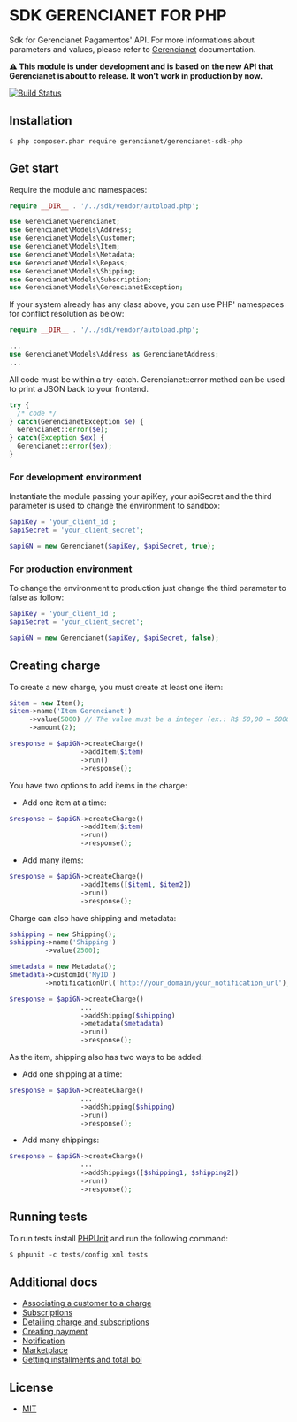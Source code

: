 # SDK GERENCIANET FOR PHP #
Sdk for Gerencianet Pagamentos' API.
For more informations about parameters and values, please refer to [Gerencianet](http://gerencianet.com.br) documentation.

**:warning: This module is under development and is based on the new API that Gerencianet is about to release. It won't work in production by now.**


[![Build Status](https://travis-ci.org/talitacampos/gn-api-sdk-php.svg?branch=master)](https://travis-ci.org/talitacampos/gn-api-sdk-php)


## Installation ##
```
$ php composer.phar require gerencianet/gerencianet-sdk-php
```

## Get start ##
Require the module and namespaces:
```php
require __DIR__ . '/../sdk/vendor/autoload.php';

use Gerencianet\Gerencianet;
use Gerencianet\Models\Address;
use Gerencianet\Models\Customer;
use Gerencianet\Models\Item;
use Gerencianet\Models\Metadata;
use Gerencianet\Models\Repass;
use Gerencianet\Models\Shipping;
use Gerencianet\Models\Subscription;
use Gerencianet\Models\GerencianetException;
```

If your system already has any class above, you can use PHP' namespaces
for conflict resolution as below:
```php
require __DIR__ . '/../sdk/vendor/autoload.php';

...
use Gerencianet\Models\Address as GerencianetAddress;
...
```

All code must be within a try-catch.
Gerencianet::error method can be used to print a JSON back to your frontend.
```php
try {
  /* code */
} catch(GerencianetException $e) {
  Gerencianet::error($e);
} catch(Exception $ex) {
  Gerencianet::error($ex);
}
```


### For development environment ###
Instantiate the module passing your apiKey, your apiSecret and the third parameter is used to change the environment to sandbox:
```php
$apiKey = 'your_client_id';
$apiSecret = 'your_client_secret';

$apiGN = new Gerencianet($apiKey, $apiSecret, true);
```

### For production environment ###
To change the environment to production just change the third parameter to false as
follow:
```php
$apiKey = 'your_client_id';
$apiSecret = 'your_client_secret';

$apiGN = new Gerencianet($apiKey, $apiSecret, false);
```


## Creating charge ##

To create a new charge, you must create at least one item:
```php
$item = new Item();
$item->name('Item Gerencianet')
     ->value(5000) // The value must be a integer (ex.: R$ 50,00 = 5000)
     ->amount(2);

$response = $apiGN->createCharge()
                  ->addItem($item)
                  ->run()
                  ->response();
```

You have two options to add items in the charge:

* Add one item at a time:
```php
$response = $apiGN->createCharge()
                  ->addItem($item)
                  ->run()
                  ->response();
```

* Add many items:
```php
$response = $apiGN->createCharge()
                  ->addItems([$item1, $item2])
                  ->run()
                  ->response();
```

Charge can also have shipping and metadata:
```php
$shipping = new Shipping();
$shipping->name('Shipping')
         ->value(2500);

$metadata = new Metadata();
$metadata->customId('MyID')
         ->notificationUrl('http://your_domain/your_notification_url');

$response = $apiGN->createCharge()
                  ...
                  ->addShipping($shipping)
                  ->metadata($metadata)
                  ->run()
                  ->response();
```

As the item, shipping also has two ways to be added:

* Add one shipping at a time:
```php
$response = $apiGN->createCharge()
                  ...
                  ->addShipping($shipping)
                  ->run()
                  ->response();
```

* Add many shippings:
```php
$response = $apiGN->createCharge()
                  ...
                  ->addShippings([$shipping1, $shipping2])
                  ->run()
                  ->response();
```

## Running tests ##

To run tests install [PHPUnit](https://phpunit.de/getting-started.html) and run the following command:
```php
$ phpunit -c tests/config.xml tests
```

## Additional docs ##

- [Associating a customer to a charge](/docs/CUSTOMER.md)
- [Subscriptions](/docs/SUBSCRIPTION.md)
- [Detailing charge and subscriptions](/docs/DETAIL.md)
- [Creating payment](/docs/PAYMENT.md)
- [Notification](/docs/NOTIFICATION.md)
- [Marketplace](/docs/MARKETPLACE.md)
- [Getting installments and total bol](/docs/EXTRA.md)

## License ##
- [MIT](LICENSE)